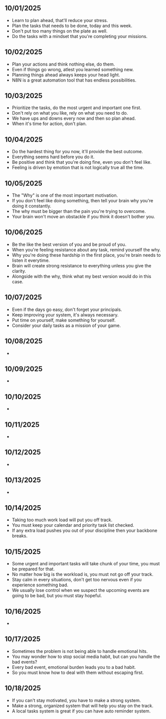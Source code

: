 ## 10/01/2025
- Learn to plan ahead, that'll reduce your stress.
- Plan the tasks that needs to be done, today and this week.
- Don't put too many things on the plate as well.
- Do the tasks with a mindset that you're completing your missions.

## 10/02/2025
- Plan your actions and think nothing else, do them.
- Even if things go wrong, atlest you learned something new.
- Planning things ahead always keeps your head light.
- N8N is a great automation tool that has endless possibilities.

## 10/03/2025
- Prioritize the tasks, do the most urgent and important one first.
- Don't rely on what you like, rely on what you need to do.
- We have ups and downs every now and then so plan ahead.
- When it's time for action, don't plan.

## 10/04/2025
- Do the hardest thing for you now, it'll provide the best outcome.
- Everything seems hard before you do it.
- Be positive and think that you're doing fine, even you don't feel like.
- Feeling is driven by emotion that is not logically true all the time.

## 10/05/2025
- The "Why" is one of the most important motivation.
- If you don't feel like doing something, then tell your brain why you're doing it constantly.
- The why must be bigger than the pain you're trying to overcome.
- Your brain won't move an obstackle if you think it doesn't bother you.

## 10/06/2025
- Be the like the best version of you and be proud of you.
- When you're feeling resistance about any task, remind yourself the why.
- Why you're doing these hardship in the first place, you're brain needs to listen it everytime.
- Brain will create strong resistance to everything unless you give the clarity.
- Alongside with the why, think what my best version would do in this case.

## 10/07/2025
- Even if the days go easy, don't forget your principals.
- Keep improving your system, it's always necessary.
- Put time on yourself, make something for yourself.
- Consider your daily tasks as a mission of your game.

## 10/08/2025
- 

## 10/09/2025
- 

## 10/10/2025
- 

## 10/11/2025
- 

## 10/12/2025
- 

## 10/13/2025
- 

## 10/14/2025
- Taking too much work load will put you off track.
- You must keep your calendar and priority task list checked.
- If any extra load pushes you out of your discipline then your backbone breaks.

## 10/15/2025
- Some urgent and important tasks will take chunk of your time, you must be prepared for that.
- No matter how big is the workload is, you must not go off your track.
- Stay calm in every situations, don't get too nervous even if you experience something bad.
- We usually lose control when we suspect the upcoming events are going to be bad, but you must stay hopeful.

## 10/16/2025
- 

## 10/17/2025
- Sometimes the problem is not being able to handle emotional hits.
- You may wonder how to stop social media habit, but can you handle the bad events?
- Every bad event, emotional burden leads you to a bad habit.
- So you must know how to deal with them without escaping first.

## 10/18/2025
- If you can't stay motivated, you have to make a strong system.
- Make a strong, organized system that will help you stay on the track.
- A local tasks system is great if you can have auto reminder system.